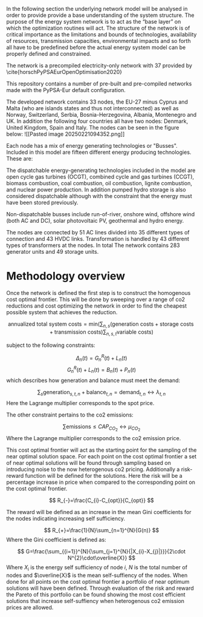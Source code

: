 In the following section the underlying network model will be analysed in order to provide provide a base understanding of the system structure.
The purpose of the energy system network is to act as the “base layer” on which the optimization routines will act. The structure of the network is of critical importance as the limitations and bounds of technologies, availability of resources, transmission capacities, environmental impacts and so forth all have to be predefined before the actual energy system model can be properly defined and constrained.

The network is a precompiled electricity-only network with 37 provided by \cite{horschPyPSAEurOpenOptimisation2020}

This repository contains a number of pre-built and pre-compiled networks made with the PyPSA-Eur default configuration.

The developed network contains 33 nodes, the EU-27 minus Cyprus and Malta (who are islands states and thus not interconnected) as well as Norway, Switzerland, Serbia, Bosnia-Herzegovina, Albania, Montenegro and UK. In addition the following four countries all have two nodes:
Denmark, United Kingdom, Spain and Italy. The nodes can be seen in the figure below:
![[Pasted image 20250221094352.png]]

Each node has a mix of energy generating technologies or "Busses". Included in this model are fifteen different energy producing technologies. These are:

The dispatchable energy-generating technologies included in the model are open cycle gas turbines (OCGT), combined cycle and gas turbines (CCGT), biomass combustion, coal combustion, oil combustion, lignite combustion, and nuclear power production. In addition pumped hydro storage is also considered dispatchable although with the constraint that the energy must have been stored previously.

Non-dispatchable busses include run-of-river, onshore wind, offshore wind (both AC and DC), solar photovoltaic PV, geothermal and hydro energy.

The nodes are connected by 51 AC lines divided into 35 different types of connection and 43 HVDC links. Transformation is handled by 43 different types of transformers at the nodes. In total The network contains 283 generator units and 49 storage units. 

# Methodology overview

Once the network is defined the first step is to construct the homogenous cost optimal frontier. This will be done by sweeping over a range of co2 reductions and cost optimizing the network in order to find the cheapest possible system that achieves the reduction.

$$
\text{annualized total system costs}=\text{min}(\sum_{n,s}{(\text{generation costs}+\text{storage costs}+\text{transmission costs})}\sum_{n,s,t}{\text{variable costs}})
$$

subject to the following constraints:

$$
\Delta_{n}(t)=G_{n}^{R}(t)+L_{n}(t)
$$
$$
G_{n}^{R}(t)+L_{n}(t)=B_{n}(t)+P_{n}(t)
$$
which describes how generation and balance must meet the demand:

$$
\sum_{s}{\text{generation}_{s,t,n}+\text{balance}_{t,n}=\text{demand}_{t,n}}\leftrightarrow\lambda_{t,n}
$$
Here the Lagrange multiplier corresponds to the spot price.

The other constraint pertains to the co2 emissions:

$$
\sum{\text{emissions}}\leq CAP_{CO_{2}}\leftrightarrow \mu_{CO_{2}}
$$
Where the Lagrange multiplier corresponds to the co2 emission price.

This cost optimal frontier will act as the starting point for the sampling of the near optimal solution space. For each point on the cost optimal frontier a set of near optimal solutions will be found through sampling based on introducing noise to the now heterogenous co2 pricing. Additionally a risk-reward function will be defined for the solutions. Here the risk will be a percentage increase in price when compared to the corresponding point on the cost optimal frontier. 

$$
R_{-}=\frac{C_{i}-C_{opt}}{C_{opt}}
$$

The reward will be defined as an increase in the mean Gini coefficients for the nodes indicating increasing self sufficiency.

$$
R_{+}=\frac{1}{N}\sum_{n=1}^{N}{G(n)}
$$
Where the Gini coefficient is defined as:

$$
G=\frac{\sum_{{i=1}}^{N}{\sum_{j=1}^{N}{|X_{i}-X_{j}|}}}{2\cdot N^{2}\cdot\overline{X}}
$$
Where $X_{i}$ is the energy self sufficiency of node $i$, $N$ is the total number of nodes and $\overline{X}$ is the mean self-suffiency of the nodes.
When done for all points on the cost optimal frontier a portfolio of near optimum solutions will have been defined. Through evaluation of the risk and reward the Pareto of this portfolio can be found showing the most cost efficient solutions that increase self-suffiency when heterogenous co2 emission prices are allowed.

